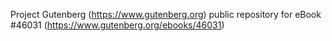 Project Gutenberg (https://www.gutenberg.org) public repository for eBook #46031 (https://www.gutenberg.org/ebooks/46031)
